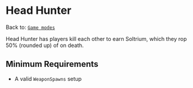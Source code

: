 # Head Hunter
Back to: [`Game modes`](/docs/gamemodes.md)

Head Hunter has players kill each other to earn Soltrium, which they rop 50% (rounded up) of on death.

## Minimum Requirements
- A valid `WeaponSpawns` setup
